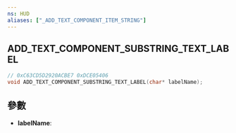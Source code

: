 ```yaml
---
ns: HUD
aliases: ["_ADD_TEXT_COMPONENT_ITEM_STRING"]
---
```

## ADD_TEXT_COMPONENT_SUBSTRING_TEXT_LABEL

```c
// 0xC63CD5D2920ACBE7 0xDCE05406
void ADD_TEXT_COMPONENT_SUBSTRING_TEXT_LABEL(char* labelName);
```


## 參數
* **labelName**: 

